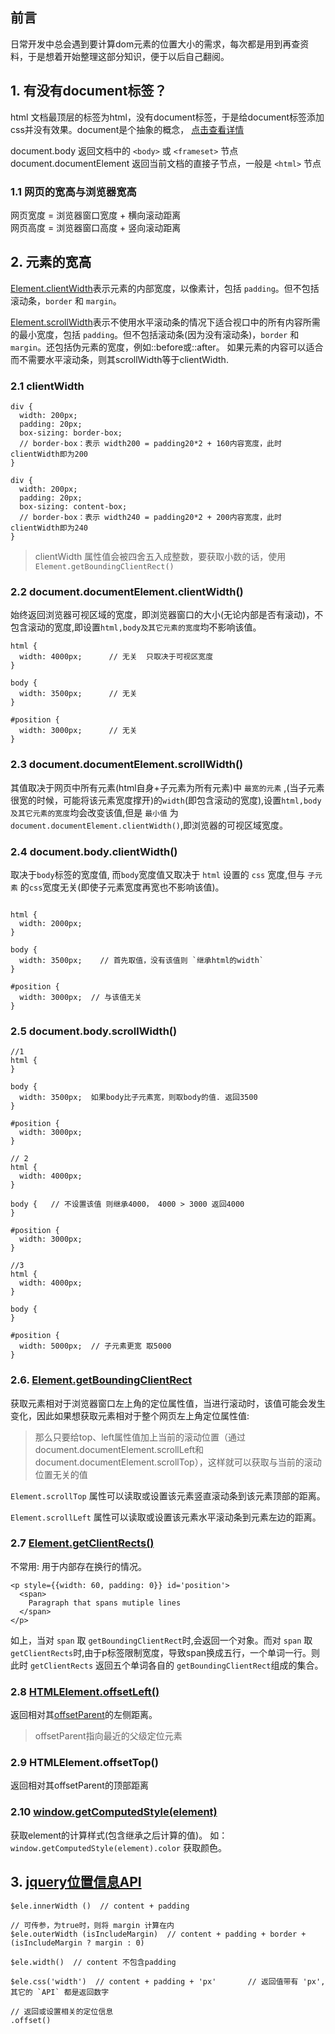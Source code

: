 ## 前言

日常开发中总会遇到要计算dom元素的位置大小的需求，每次都是用到再查资料，于是想着开始整理这部分知识，便于以后自己翻阅。

## 1. 有没有document标签？

html 文档最顶层的标签为html，没有document标签，于是给document标签添加css并没有效果。document是个抽象的概念， [点击查看详情](https://developer.mozilla.org/zh-CN/docs/Web/API/Document)  

document.body 返回文档中的 `<body>` 或 `<frameset>` 节点  
document.documentElement 返回当前文档的直接子节点，一般是 `<html>` 节点

### 1.1 网页的宽高与浏览器宽高
网页宽度 = 浏览器窗口宽度 + 横向滚动距离  
网页高度 = 浏览器窗口高度 + 竖向滚动距离  

## 2. 元素的宽高
[Element.clientWidth](https://developer.mozilla.org/zh-CN/docs/Web/API/Element/clientWidth)表示元素的内部宽度，以像素计，包括 `padding`。但不包括滚动条，`border` 和 `margin`。  

[Element.scrollWidth](https://developer.mozilla.org/zh-CN/docs/Web/API/Element/scrollWidth)表示不使用水平滚动条的情况下适合视口中的所有内容所需的最小宽度，包括 `padding`。但不包括滚动条(因为没有滚动条)，`border` 和 `margin`。还包括伪元素的宽度，例如::before或::after。 如果元素的内容可以适合而不需要水平滚动条，则其scrollWidth等于clientWidth.  

### 2.1 clientWidth
```
div {
  width: 200px;
  padding: 20px;
  box-sizing: border-box;
  // border-box：表示 width200 = padding20*2 + 160内容宽度，此时clientWidth即为200
}

div {
  width: 200px;
  padding: 20px;
  box-sizing: content-box;
  // border-box：表示 width240 = padding20*2 + 200内容宽度，此时clientWidth即为240
}
```
> clientWidth 属性值会被四舍五入成整数，要获取小数的话，使用`Element.getBoundingClientRect()`  


### 2.2 document.documentElement.clientWidth()  
始终返回浏览器可视区域的宽度，即浏览器窗口的大小(无论内部是否有滚动)，不包含滚动的宽度,即设置`html,body及其它元素的宽度`均不影响该值。  
```
html {
  width: 4000px;      // 无关  只取决于可视区宽度
}

body {
  width: 3500px;      // 无关
}

#position {
  width: 3000px;      // 无关
}
```
### 2.3 document.documentElement.scrollWidth()  
其值取决于网页中所有元素(html自身+子元素为所有元素)中 `最宽的元素` ,(当子元素很宽的时候，可能将该元素宽度撑开)的`width`(即包含滚动的宽度),设置`html,body及其它元素的宽度`均会改变该值,但是 `最小值` 为`document.documentElement.clientWidth()`,即浏览器的可视区域宽度。  

### 2.4 document.body.clientWidth()  
取决于`body`标签的宽度值, 而`body`宽度值又取决于 `html` 设置的 `css` 宽度,但与 `子元素` 的`css`宽度无关(即使子元素宽度再宽也不影响该值)。  
```

html {
  width: 2000px;
}

body {
  width: 3500px;    // 首先取值，没有该值则 `继承html的width`
}

#position {
  width: 3000px;  // 与该值无关
}
```

### 2.5 document.body.scrollWidth()    
```
//1 
html {
}

body {
  width: 3500px;  如果body比子元素宽，则取body的值. 返回3500
}

#position {
  width: 3000px;
}

// 2
html {
  width: 4000px;
}

body {   // 不设置该值 则继承4000， 4000 > 3000 返回4000
}

#position {
  width: 3000px;
}

//3  
html {
  width: 4000px;
}

body {
}

#position {
  width: 5000px;  // 子元素更宽 取5000
}
```  

### 2.6. [Element.getBoundingClientRect](https://developer.mozilla.org/zh-CN/docs/Web/API/Element/getBoundingClientRect)  
获取元素相对于浏览器窗口左上角的定位属性值，当进行滚动时，该值可能会发生变化，因此如果想获取元素相对于整个网页左上角定位属性值:  
> 那么只要给top、left属性值加上当前的滚动位置（通过document.documentElement.scrollLeft和document.documentElement.scrollTop），这样就可以获取与当前的滚动位置无关的值  

`Element.scrollTop` 属性可以读取或设置该元素竖直滚动条到该元素顶部的距离。  

`Element.scrollLeft` 属性可以读取或设置该元素水平滚动条到元素左边的距离。  

### 2.7 [Element.getClientRects()](https://developer.mozilla.org/zh-CN/docs/Web/API/Element/getClientRects)  
不常用: 用于内部存在换行的情况。  
```
<p style={{width: 60, padding: 0}} id='position'>
  <span>
    Paragraph that spans mutiple lines
  </span>
</p>
```
如上，当对 `span` 取 `getBoundingClientRect`时,会返回一个对象。而对 `span` 取 `getClientRects`时,由于p标签限制宽度，导致span换成五行，一个单词一行。则此时 `getClientRects` 返回五个单词各自的 `getBoundingClientRect`组成的集合。  

### 2.8 [HTMLElement.offsetLeft()](https://developer.mozilla.org/zh-CN/docs/Web/API/HTMLElement/offsetLeft)  
返回相对其[offsetParent](https://developer.mozilla.org/zh-CN/docs/Web/API/HTMLElement/offsetParent)的左侧距离。  

> offsetParent指向最近的父级定位元素  

### 2.9 HTMLElement.offsetTop()  
返回相对其offsetParent的顶部距离  

### 2.10 [window.getComputedStyle(element)](https://developer.mozilla.org/zh-CN/docs/Web/API/Window/getComputedStyle)  
获取element的计算样式(包含继承之后计算的值)。 如：`window.getComputedStyle(element).color` 获取颜色。  

## 3. [jquery位置信息API](https://api.jquery.com/)  
```
$ele.innerWidth ()  // content + padding

// 可传参，为true时，则将 margin 计算在内
$ele.outerWidth (isIncludeMargin)  // content + padding + border + (isIncludeMargin ? margin : 0)

$ele.width()  // content 不包含padding

$ele.css('width')  // content + padding + 'px'       // 返回值带有 'px',其它的 `API` 都是返回数字

// 返回或设置相关的定位信息
.offset()
```